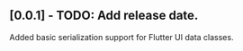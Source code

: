 ## [0.0.1] - TODO: Add release date.

Added basic serialization support for Flutter UI data classes.
